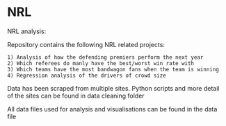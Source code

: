 # NRL
NRL analysis:

Repository contains the following NRL related projects:
		
	1) Analysis of how the defending premiers perform the next year
	2) Which referees do manly have the best/worst win rate with
	3) Which teams have the most bandwagon fans when the team is winning
	4) Regression analysis of the drivers of crowd size

Data has been scraped from multiple sites. Python scripts and more detail of the sites can be found in data cleaning folder

All data files used for analysis and visualisations can be found in the data file

